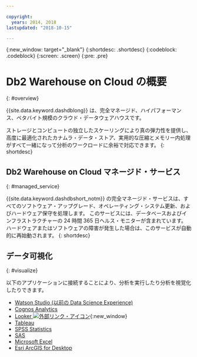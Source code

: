 ```yaml
---

copyright:
  years: 2014, 2018
lastupdated: "2018-10-15"

---
```


<!-- Attribute definitions --> 
{:new_window: target="_blank"}
{:shortdesc: .shortdesc}
{:codeblock: .codeblock}
{:screen: .screen}
{:pre: .pre}

# Db2 Warehouse on Cloud の概要
{: #overview}

{{site.data.keyword.dashdblong}} は、完全マネージド、ハイパフォーマンス、ペタバイト規模のクラウド・データウェアハウスです。

ストレージとコンピュートの独立したスケーリングにより真の弾力性を提供し、高度に最適化されたカナムラ・データ・ストア、実用的な圧縮とメモリー内処理がすべて一緒になって分析のワークロードに余裕で対応できます。
{: shortdesc}

## Db2 Warehouse on Cloud マネージド・サービス
{: #managed_service}

{{site.data.keyword.dashdbshort_notm}} の完全マネージド・サービスは、すべてのソフトウェア・アップグレード、オペレーティング・システム更新、およびハードウェア保守を処理します。 このサービスには、データベースおよびインフラストラクチャーの 24 時間 365 日ヘルス・モニターが含まれています。 ハードウェアまたはソフトウェアの障害が発生した場合は、このサービスが自動的に再始動されます。
{: shortdesc}

<!-- ## Provisioning of Db2 Warehouse on Cloud
{: #whse_provision}

The {{site.data.keyword.dashdbshort_notm}} database can be provisioned on {{site.data.keyword.BluSoftlayer_full}} and for AWS.
{: shortdesc}

If you want to have the data warehouse provisioned for AWS, select the **MPP Small for AWS** plan. -->

## データ可視化
{: #visualize}

以下のアプリケーションに接続することにより、分析を実行したり分析を視覚化したりできます。

- [Watson Studio (以前の Data Science Experience)](connecting/data_sci.html#watson_studio)
- [Cognos Analytics](connecting/vis_bi.html#cognos)
- [Looker ![外部リンク・アイコン](../../icons/launch-glyph.svg "外部リンク・アイコン")](https://docs.looker.com/setup-and-management/connecting-to-db){:new_window}
- [Tableau](connecting/vis_bi.html#tableau)
- [SPSS Statistics](connecting/data_sci.html#spss_stats)
- [SAS](connecting/data_sci.html#sas)
- [Microsoft Excel](connecting/vis_bi.html#excel)
- [Esri ArcGIS for Desktop](connecting/vis_bi.html#esri_arcgis)



